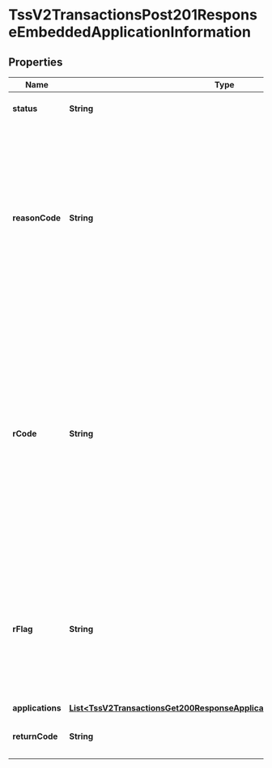 
# TssV2TransactionsPost201ResponseEmbeddedApplicationInformation

## Properties
Name | Type | Description | Notes
------------ | ------------- | ------------- | -------------
**status** | **String** | The status of the submitted transaction. |  [optional]
**reasonCode** | **String** | Indicates the reason why a request succeeded or failed and possible action to take if a request fails.  For details, see the appendix of reason codes in the documentation for the relevant payment method.  |  [optional]
**rCode** | **String** | Indicates whether the service request was successful. Possible values:  - &#x60;-1&#x60;: An error occurred. - &#x60;0&#x60;: The request was declined. - &#x60;1&#x60;: The request was successful.  For details, see &#x60;auth_rcode&#x60; field description in [Credit Card Services Using the SCMP API.](https://apps.cybersource.com/library/documentation/dev_guides/CC_Svcs_SCMP_API/html/)  |  [optional]
**rFlag** | **String** | One-word description of the result of the application.  For details, see &#x60;auth_rflag&#x60; field description in [Credit Card Services Using the SCMP API.](https://apps.cybersource.com/library/documentation/dev_guides/CC_Svcs_SCMP_API/html/)  |  [optional]
**applications** | [**List&lt;TssV2TransactionsGet200ResponseApplicationInformationApplications&gt;**](TssV2TransactionsGet200ResponseApplicationInformationApplications.md) |  |  [optional]
**returnCode** | **String** | The description for this field is not available. |  [optional]



